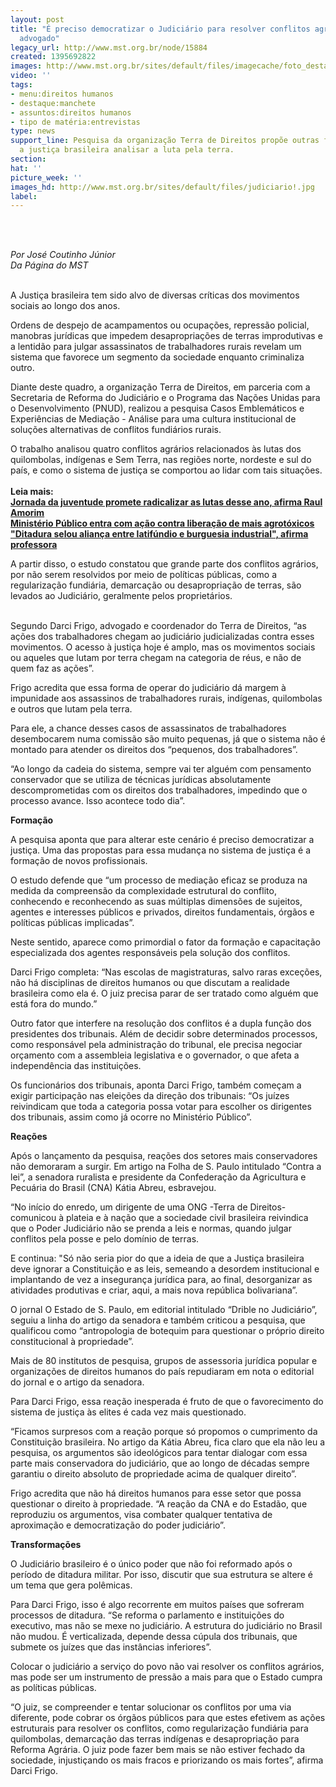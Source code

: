 ```yaml
---
layout: post
title: "É preciso democratizar o Judiciário para resolver conflitos agrários, diz
  advogado"
legacy_url: http://www.mst.org.br/node/15884
created: 1395692822
images: http://www.mst.org.br/sites/default/files/imagecache/foto_destaque/judiciario!.jpg
video: ''
tags:
- menu:direitos humanos
- destaque:manchete
- assuntos:direitos humanos
- tipo de matéria:entrevistas
type: news
support_line: Pesquisa da organização Terra de Direitos propõe outras formas para
  a justiça brasileira analisar a luta pela terra.
section: 
hat: ''
picture_week: ''
images_hd: http://www.mst.org.br/sites/default/files/judiciario!.jpg
label: 
---
```

<p>&nbsp;</p><p><em><br>Por José Coutinho Júnior<br>Da Página do MST</em></p><p><br>A Justiça brasileira tem sido alvo de diversas críticas dos movimentos sociais ao longo dos anos.&nbsp;</p><p>Ordens de despejo de acampamentos ou ocupações, repressão policial, manobras jurídicas que impedem desapropriações de terras improdutivas e a lentidão para julgar assassinatos de trabalhadores rurais revelam um sistema que favorece um segmento da sociedade enquanto criminaliza outro.</p><p>Diante deste quadro, a organização Terra de Direitos, em parceria com a Secretaria de Reforma do Judiciário e o Programa das Nações Unidas para o Desenvolvimento (PNUD), realizou a pesquisa Casos Emblemáticos e Experiências de Mediação - Análise para uma cultura institucional de soluções alternativas de conflitos fundiários rurais.</p><p>O trabalho analisou quatro conflitos agrários relacionados às lutas dos quilombolas, indígenas e Sem Terra, nas regiões norte, nordeste e sul do país, e como o sistema de justiça se comportou ao lidar com tais situações.&nbsp;<br><br><strong>Leia mais:<br></strong><a href="http://www.mst.org.br/node/15885"><strong>Jornada da juventude promete radicalizar as lutas desse ano, afirma Raul Amorim<br></strong></a><a href="http://www.mst.org.br/node/15882"><strong>Ministério Público entra com ação contra liberação de mais agrotóxicos<br></strong></a><a href="http://www.mst.org.br/node/15881"><strong>"Ditadura selou aliança entre latifúndio e burguesia industrial", afirma professora</strong></a></p><div>A partir disso, o estudo constatou que grande parte dos conflitos agrários, por não serem resolvidos por meio de políticas públicas, como a regularização fundiária, demarcação ou desapropriação de terras, são levados ao Judiciário, geralmente pelos proprietários.&nbsp;</div><p><br>Segundo Darci Frigo, advogado e coordenador do Terra de Direitos, “as ações dos trabalhadores chegam ao judiciário judicializadas contra esses movimentos. O acesso à justiça hoje é amplo, mas os movimentos sociais ou aqueles que lutam por terra chegam na categoria de réus, e não de quem faz as ações”.&nbsp;</p><p>Frigo acredita que essa forma de operar do judiciário dá margem à impunidade aos assassinos de trabalhadores rurais, indígenas, quilombolas e outros que lutam pela terra.&nbsp;</p><p>Para ele, a chance desses casos de assassinatos de trabalhadores desembocarem numa comissão são muito pequenas, já que o sistema não é montado para atender os direitos dos “pequenos, dos trabalhadores”.</p><p>“Ao longo da cadeia do sistema, sempre vai ter alguém com pensamento conservador que se utiliza de técnicas jurídicas absolutamente descomprometidas com os direitos dos trabalhadores, impedindo que o processo avance. Isso acontece todo dia”. &nbsp;</p><p><strong>Formação</strong></p><p>A pesquisa aponta que para alterar este cenário é preciso democratizar a justiça. Uma das propostas para essa mudança no sistema de justiça é a formação de novos profissionais.&nbsp;</p><p>O estudo defende que “um processo de mediação eficaz se produza na medida da compreensão da complexidade estrutural do conflito, conhecendo e reconhecendo as suas múltiplas dimensões de sujeitos, agentes e interesses públicos e privados, direitos fundamentais, órgãos e políticas públicas implicadas”.&nbsp;</p><p>Neste sentido, aparece como primordial o fator da formação e capacitação especializada dos agentes responsáveis pela solução dos conflitos.</p><p>Darci Frigo completa: “Nas escolas de magistraturas, salvo raras exceções, não há disciplinas de direitos humanos ou que discutam a realidade brasileira como ela é. O juiz precisa parar de ser tratado como alguém que está fora do mundo.”</p><p>Outro fator que interfere na resolução dos conflitos é a dupla função dos presidentes dos tribunais. Além de decidir sobre determinados processos, como responsável pela administração do tribunal, ele precisa negociar orçamento com a assembleia legislativa e o governador, o que afeta a independência das instituições.&nbsp;</p><p>Os funcionários dos tribunais, aponta Darci Frigo, também começam a exigir participação nas eleições da direção dos tribunais: “Os juízes reivindicam que toda a categoria possa votar para escolher os dirigentes dos tribunais, assim como já ocorre no Ministério Público”.</p><p><strong>Reações&nbsp;</strong></p><p>Após o lançamento da pesquisa, reações dos setores mais conservadores não demoraram a surgir. Em artigo na Folha de S. Paulo intitulado “Contra a lei”, a senadora ruralista e presidente da Confederação da Agricultura e Pecuária do Brasil (CNA) Kátia Abreu, esbravejou.&nbsp;</p><p>“No início do enredo, um dirigente de uma ONG -Terra de Direitos- comunicou à plateia e à nação que a sociedade civil brasileira reivindica que o Poder Judiciário não se prenda a leis e normas, quando julgar conflitos pela posse e pelo domínio de terras.</p><p>E continua: "Só não seria pior do que a ideia de que a Justiça brasileira deve ignorar a Constituição e as leis, semeando a desordem institucional e implantando de vez a insegurança jurídica para, ao final, desorganizar as atividades produtivas e criar, aqui, a mais nova república bolivariana”.</p><p>O jornal O Estado de S. Paulo, em editorial intitulado “Drible no Judiciário”, seguiu a linha do artigo da senadora e também criticou a pesquisa, que qualificou como “antropologia de botequim para questionar o próprio direito constitucional à propriedade”.&nbsp;</p><p>Mais de 80 institutos de pesquisa, grupos de assessoria jurídica popular e organizações de direitos humanos do país repudiaram em nota o editorial do jornal e o artigo da senadora.&nbsp;</p><p>Para Darci Frigo, essa reação inesperada é fruto de que o favorecimento do sistema de justiça às elites é cada vez mais questionado.&nbsp;</p><p>“Ficamos surpresos com a reação porque só propomos o cumprimento da Constituição brasileira. No artigo da Kátia Abreu, fica claro que ela não leu a pesquisa, os argumentos são ideológicos para tentar dialogar com essa parte mais conservadora do judiciário, que ao longo de décadas sempre garantiu o direito absoluto de propriedade acima de qualquer direito”.&nbsp;</p><p>Frigo acredita que não há direitos humanos para esse setor que possa questionar o direito à propriedade. “A reação da CNA e do Estadão, que reproduziu os argumentos, visa combater qualquer tentativa de aproximação e democratização do poder judiciário”.</p><p><strong>Transformações</strong></p><p>O Judiciário brasileiro é o único poder que não foi reformado após o período de ditadura militar. Por isso, discutir que sua estrutura se altere é um tema que gera polêmicas.&nbsp;</p><p>Para Darci Frigo, isso é algo recorrente em muitos países que sofreram processos de ditadura. “Se reforma o parlamento e instituições do executivo, mas não se mexe no judiciário. A estrutura do judiciário no Brasil não mudou. É verticalizada, depende dessa cúpula dos tribunais, que submete os juízes que das instâncias inferiores”.</p><p>Colocar o judiciário a serviço do povo não vai resolver os conflitos agrários, mas pode ser um instrumento de pressão a mais para que o Estado cumpra as políticas públicas.&nbsp;</p><p>“O juiz, se compreender e tentar solucionar os conflitos por uma via diferente, pode cobrar os órgãos públicos para que estes efetivem as ações estruturais para resolver os conflitos, como regularização fundiária para quilombolas, demarcação das terras indígenas e desapropriação para Reforma Agrária. O juiz pode fazer bem mais se não estiver fechado da sociedade, injustiçando os mais fracos e priorizando os mais fortes”, afirma Darci Frigo.</p><div>&nbsp;</div><p>&nbsp;</p>
